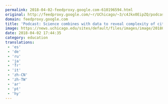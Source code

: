```yaml
---
permalink: 2018-04-02-feedproxy.google.com-610196594.html
original: http://feedproxy.google.com/~r/UChicago/~3/c4Jkx0EipZQ/podcast-science-combines-data-reveal-complexity-cities
domain: feedproxy.google.com
title: 'Podcast: Science combines with data to reveal complexity of cities'
image: https://news.uchicago.edu/sites/default/files/images/image/20180328/hckrlstapn2893520160309.jpg
date: 2018-04-02 17:44:35
category: education
translations: 
 - 'es'
 - 'de'
 - 'ru'
 - 'ja'
 - 'fr'
 - 'it'
 - 'zh-CN'
 - 'zh-TW'
 - 'ar'
 - 'pt'
 - 'hy'
---
```



